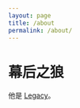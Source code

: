 ```yaml
---
layout: page
title: /about
permalink: /about/
---
```


# 幕后之狼

他是 [Legacy](https://github.com/fur2)。

